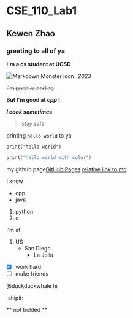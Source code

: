 # CSE_110_Lab1
## Kewen Zhao
### greeting to all of ya
**I'm a cs student at UCSD**

<img src="https://cdn.swimswam.com/wp-content/uploads/2020/08/UCSD-2.png"
     alt="Markdown Monster icon"
     style="float: left; margin-right: 10px;" />

*2023*

~~I'm good at coding~~

**But I'm good at _cpp_ !**

***I cook sometimes***

> stay safe

printing `hello world` to ya
```
print("hello world")
```
```c
print("hello world with color")
```
my github page[GitHub Pages](https://github.com/hage1005)
[relative link to md](README.md)

I know 
- cpp
- java

1. python
2. c

i'm at
1. US
   - San Diego
     - La Jolla

- [x] work hard
- [ ] make friends

@duckduckwhale hi

:shipit:

\*\* not bolded \*\*
 